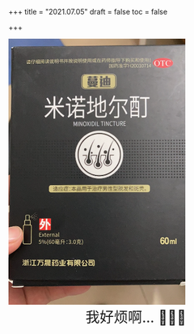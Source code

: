 +++
title = "2021.07.05"
draft = false
toc = false

+++


<img src="/images/mt.png"  width="350" />



<div style="
            font-size:28px;
            text-align:center">
  我好烦啊... 👨🏻‍🦲
</div>


